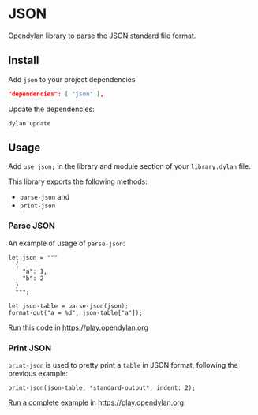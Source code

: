 # JSON

Opendylan library to parse the JSON standard file format.

## Install

Add `json` to your project dependencies

```json
"dependencies": [ "json" ],
```

Update the dependencies:

```
dylan update
```

## Usage

Add `use json;` in the library and module section of your
`library.dylan` file.

This library exports the following methods:

- `parse-json` and
- `print-json`

### Parse JSON

An example of usage of `parse-json`:

```dylan
let json = """
  {
    "a": 1,
    "b": 2
  }
  """;

let json-table = parse-json(json);
format-out("a = %d", json-table["a"]);
```

[Run this code](https://play.opendylan.org/shared/d123253033bda66a) in
https://play.opendylan.org

### Print JSON

`print-json` is used to pretty print a `table` in JSON format,
following the previous example:

```dylan
print-json(json-table, *standard-output*, indent: 2);
```

[Run a complete example](https://play.opendylan.org/shared/06af84b39fab129b) in
https://play.opendylan.org
